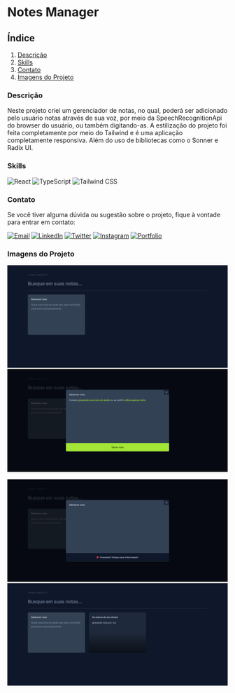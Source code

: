 # Notes Manager

## Índice

1. [Descrição](#descrição)
2. [Skills](#skills)
3. [Contato](#contato)
4. [Imagens do Projeto](#imagens-do-projeto)

### Descrição

Neste projeto criei um gerenciador de notas, no qual, poderá ser adicionado pelo usuário notas através de sua voz, por meio da SpeechRecognitionApi do browser do usuário, ou também digitando-as. A estilização do projeto foi feita completamente por meio do Tailwind e é uma aplicação completamente responsiva. Além do uso de bibliotecas como o Sonner e Radix UI.

### Skills

![React](https://img.shields.io/badge/React-61DAFB?style=for-the-badge&logo=react&logoColor=black) ![TypeScript](https://img.shields.io/badge/TypeScript-3178C6?style=for-the-badge&logo=typescript&logoColor=white) ![Tailwind CSS](https://img.shields.io/badge/Tailwind%20CSS-38B2AC?style=for-the-badge&logo=tailwind-css&logoColor=white)

### Contato

Se você tiver alguma dúvida ou sugestão sobre o projeto, fique à vontade para entrar em contato:

[![Email](https://img.shields.io/badge/Email-D14836?style=for-the-badge&logo=gmail&logoColor=white)](mailto:righigordev@gmail.com)
[![LinkedIn](https://img.shields.io/badge/LinkedIn-0077B5?style=for-the-badge&logo=linkedin&logoColor=white)](https://www.linkedin.com/in/igor-righi/) [![Twitter](https://img.shields.io/badge/Twitter-1DA1F2?style=for-the-badge&logo=twitter&logoColor=white)](https://twitter.com/righigor) [![Instagram](https://img.shields.io/badge/Instagram-E4405F?style=for-the-badge&logo=instagram&logoColor=white)](https://www.instagram.com/righigor/) [![Portfolio](https://img.shields.io/badge/Portfolio-9cf?style=for-the-badge&logo=appveyor&logoColor=white)](https://righigordev.netlify.app/)


### Imagens do Projeto

![Página inicial do projeto](https://github.com/righigor/rocketseat/blob/main/nlw-expert/notes-app/src/imgs/notes-manager/page-inicial.png)
![Página de adicionar notas](https://github.com/righigor/rocketseat/blob/main/nlw-expert/notes-app/src/imgs/notes-manager/add-note-incial.png)

![Página de adicionar nota via audio](https://github.com/righigor/rocketseat/blob/main/nlw-expert/notes-app/src/imgs/notes-manager/gravando-note.png)
![Página de nota salva](https://github.com/righigor/rocketseat/blob/main/nlw-expert/notes-app/src/imgs/notes-manager/note-1-salva.png)